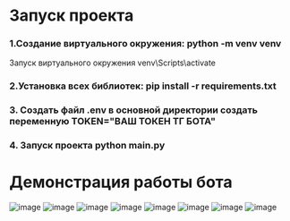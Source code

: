 <H1>Запуск проекта</H1>
<h3>1.Создание виртуального окружения: python -m venv venv</h3>
<p> Запуск виртуального окружения venv\Scripts\activate </p>
<h3>2.Установка всех библиотек: pip install -r requirements.txt</h3>
<h3>3. Создать файл .env в основной директории создать переменную TOKEN="ВАШ ТОКЕН ТГ БОТА"</h3>
<h3>4. Запуск проекта python main.py</h3>

<H1>Демонстрация работы бота</H1>

![image](https://github.com/user-attachments/assets/d971d705-82df-4dbc-98ab-fcb11f57dd43)
![image](https://github.com/user-attachments/assets/580d0c64-bbd5-4604-a8b9-564871fb7b86)
![image](https://github.com/user-attachments/assets/50f45f7a-c52d-4df3-88a9-903ed7c77334)
![image](https://github.com/user-attachments/assets/317a095d-9554-4219-981d-cf7537e13dba)
![image](https://github.com/user-attachments/assets/9b8f5c58-8eeb-4d7b-9aa9-3accf1546de2)
![image](https://github.com/user-attachments/assets/ee919098-80e1-40f5-ae5d-f51906b39b68)
![image](https://github.com/user-attachments/assets/b3b7c01c-9376-49a3-bc07-cac329462dec)
![image](https://github.com/user-attachments/assets/1acdcf2f-2403-4922-af69-66a4b70ab8e0)
